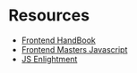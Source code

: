 # Resources

* [Frontend HandBook](https://frontendmasters.com/books/front-end-handbook/2019/)
* [Frontend Masters Javascript](https://btholt.github.io/intro-to-web-dev-v2/programming-fundamentals/)
* [JS Enlightment](https://frontendmasters.com/books/javascript-enlightenment/)

